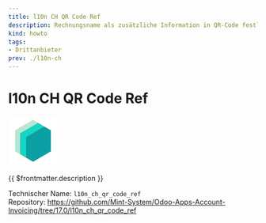 ```yaml
---
title: l10n CH QR Code Ref
description: Rechnungsname als zusätzliche Information in QR-Code festlegen.
kind: howto
tags:
- Drittanbieter
prev: ./l10n-ch
---
```

# l10n CH QR Code Ref
![icon_oms_box](attachments/icons_odoo_mint_system.png)

{{ $frontmatter.description }}

Technischer Name: `l10n_ch_qr_code_ref`\
Repository: <https://github.com/Mint-System/Odoo-Apps-Account-Invoicing/tree/17.0/l10n_ch_qr_code_ref>
